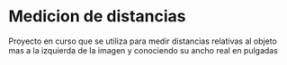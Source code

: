 # Medicion de distancias

Proyecto en curso que se utiliza para medir distancias relativas al objeto mas a la izquierda de la imagen y conociendo su ancho 
real en pulgadas


